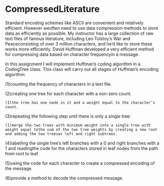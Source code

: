 # CompressedLiterature
Standard encoding schemes like ASCII are convenient and relatively efficient.  However weoften need to use data compression methods to store data as efficiently as possible.  My instructor has a large collection of raw text files of famous literature, including Leo Tolstoy’s War and Peaceconsisting of over 3 million characters, and he’d like to store these works more efficiently.  David Huffman developed a very efficient method for compressing data based on character frequencyin a message.

In this assignment I will implement Huffman’s coding algorithm in a CodingTree class.  This class will carry out all stages of Huffman’s encoding algorithm:

(1)counting the frequency of characters in a text file.

(2)creating one tree for each character with a non-zero count.

	(I)the tree has one node in it and a weight equal to the character’s count.

(3)repeating the following step until there is only a single tree:

	(I)merge the two trees with minimum weight into a single tree with weight equal tothe sum of the two tree weights by creating a new root and adding the two treesas left and right subtrees.

(4)labelling the single tree’s left branches with a 0 and right branches with a 1 and readingthe code for the characters stored in leaf nodes from the path from root to leaf.

(5)using the code for each character to create a compressed encoding of the message.

(6)provide a method to decode the compressed message.
